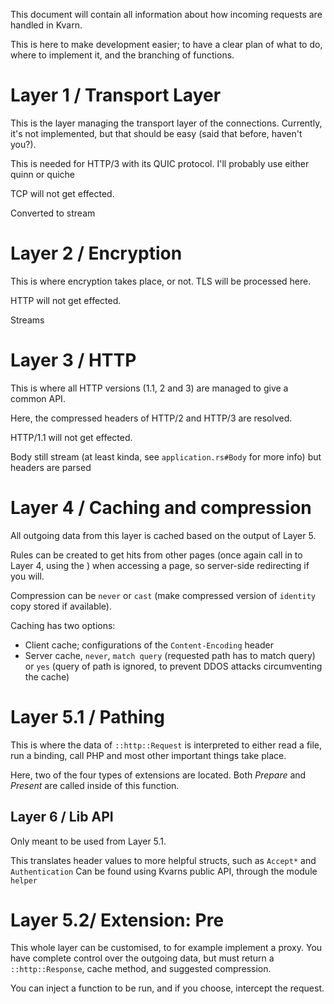 This document will contain all information about how incoming requests are handled in Kvarn.

This is here to make development easier; to have a clear plan of what to do, where to implement it, and the branching of functions.


# Layer 1 / Transport Layer
This is the layer managing the transport layer of the connections. Currently, it's not implemented, but that should be easy (said that before, haven't you?).

This is needed for HTTP/3 with its QUIC protocol. I'll probably use either quinn or quiche

TCP will not get effected.

Converted to stream

# Layer 2 / Encryption
This is where encryption takes place, or not. TLS will be processed here.

HTTP will not get effected.

Streams

# Layer 3 / HTTP
This is where all HTTP versions (1.1, 2 and 3) are managed to give a common API.

Here, the compressed headers of HTTP/2 and HTTP/3 are resolved.

HTTP/1.1 will not get effected.

Body still stream (at least kinda, see `application.rs#Body` for more info) but headers are parsed

# Layer 4 / Caching and compression
All outgoing data from this layer is cached based on the output of Layer 5.

Rules can be created to get hits from other pages (once again call in to Layer 4, using the ) when accessing a page, so server-side redirecting if you will.

Compression can be `never` or `cast` (make compressed version of `identity` copy stored if available).

Caching has two options:
- Client cache; configurations of the `Content-Encoding` header
- Server cache, `never`, `match query` (requested path has to match query) or `yes` (query of path is ignored, to prevent DDOS attacks circumventing the cache)

# Layer 5.1 / Pathing
This is where the data of `::http::Request` is interpreted to either read a file, run a binding, call PHP and most other important things take place.

Here, two of the four types of extensions are located. Both *Prepare* and *Present* are called inside of this function.

## Layer 6 / Lib API
Only meant to be used from Layer 5.1.

This translates header values to more helpful structs, such as `Accept*` and `Authentication`
Can be found using Kvarns public API, through the module `helper`


# Layer 5.2/ Extension: Pre
This whole layer can be customised, to for example implement a proxy. You have complete control over the outgoing data,
but must return a `::http::Response`, cache method, and suggested compression.

You can inject a function to be run, and if you choose, intercept the request.
